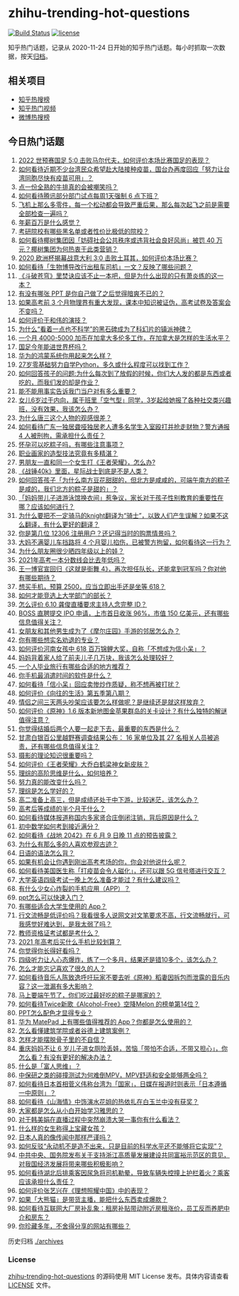 # zhihu-trending-hot-questions

[![Build Status](https://github.com/justjavac/zhihu-trending-hot-questions/workflows/ci/badge.svg?branch=master)](https://github.com/justjavac/zhihu-trending-hot-questions/actions)
[![license](https://img.shields.io/github/license/justjavac/zhihu-trending-hot-questions)](https://github.com/justjavac/zhihu-trending-hot-questions/blob/master/LICENSE)

知乎热门话题，记录从 2020-11-24 日开始的知乎热门话题。每小时抓取一次数据，按天[归档](./archives)。

## 相关项目

- [知乎热搜榜](https://github.com/justjavac/zhihu-trending-top-search)
- [知乎热门视频](https://github.com/justjavac/zhihu-trending-hot-video)
- [微博热搜榜](https://github.com/justjavac/weibo-trending-hot-search)

## 今日热门话题

<!-- BEGIN -->
<!-- 最后更新时间 Sat Jun 12 2021 11:06:38 GMT+0800 (China Standard Time) -->

1. [2022 世预赛国足 5:0
   击败马尔代夫，如何评价本场比赛国足的表现？](https://www.zhihu.com/question/464568249)
2. [如何看待近期不少台湾民众希望赴大陆接种疫苗，国台办再度回应「努力让台湾同胞尽快有疫苗可用」？](https://www.zhihu.com/question/464418798)
3. [点一份全熟的牛排真的会被嘲笑吗？](https://www.zhihu.com/question/58762730)
4. [如何看待腾讯部分部门试点每周1天强制 6 点下班？](https://www.zhihu.com/question/464450515)
5. [飞机上那么多零件，每一个松动都会导致严重后果，那么每次起飞之前是需要全部检查一遍吗？](https://www.zhihu.com/question/463612668)
6. [年薪百万是什么感觉？](https://www.zhihu.com/question/394637216)
7. [考研院校有哪些黑名单或者性价比极低的院校？](https://www.zhihu.com/question/280848134)
8. [如何看待椰树集团因「妨碍社会公共秩序或违背社会良好风尚」被罚 40
   万元？椰树集团为何热衷于此类营销？](https://www.zhihu.com/question/464473879)
9. [2020 欧洲杯揭幕战意大利 3:0
   击败土耳其，如何评价本场比赛？](https://www.zhihu.com/question/464454217)
10. [如何看待「生物博导改行出租车司机」一文？反映了哪些问题？](https://www.zhihu.com/question/464508365)
11. [《斗破苍穹》里焚诀应该不止一本吧，但是为什么出现的只有萧炎练的这一本？](https://www.zhihu.com/question/464059396)
12. [有没有哪张 PPT 是你自己做了之后觉得暗爽不已的？](https://www.zhihu.com/question/312454495)
13. [如果高考前 3
    个月物理界有重大发现，课本中知识被证伪，高考试卷及答案会不变吗？](https://www.zhihu.com/question/463553981)
14. [如何评价于和伟的演技？](https://www.zhihu.com/question/48335002)
15. [为什么“看着一点也不科学”的黑石碑成为了科幻片的镇派神碑？](https://www.zhihu.com/question/311303973)
16. [一个月 4000-5000
    加币在加拿大多伦多工作，在加拿大是怎样的生活水平？](https://www.zhihu.com/question/307481892)
17. [国足今年能进世界杯吗？](https://www.zhihu.com/question/461141381)
18. [华为的鸿蒙系统你用起来怎么样？](https://www.zhihu.com/question/459846239)
19. [27岁零基础努力自学Python，多久或什么程度可以找到工作？](https://www.zhihu.com/question/27690970)
20. [如何回答孩子的问题:为什么每次到了放假的时候，你们大人发的都是东西或者吃的，而我们发的却是作业？](https://www.zhihu.com/question/264436872)
21. [能不能用事实告诉我门当户对有多么重要？](https://www.zhihu.com/question/279552421)
22. [女儿6岁过于内向，属于班里「空气型」同学，3岁起给她报了各种社交类兴趣班，没有效果，我该怎么办？](https://www.zhihu.com/question/464021053)
23. [为什么唐三这个人物的观感很差？](https://www.zhihu.com/question/462263899)
24. [如何看待广东一独居聋哑独居老人遭多名学生入室殴打并抢走财物？警方通报 4
    人被刑拘，需承担什么责任？](https://www.zhihu.com/question/464245440)
25. [怀孕可以吃粽子吗，有哪些注意事项？](https://www.zhihu.com/question/454782677)
26. [职业画家的造型技法究竟有多精湛？](https://www.zhihu.com/question/273919371)
27. [男朋友一直和同一个女生打《王者荣耀》，怎么办?](https://www.zhihu.com/question/452772078)
28. [《战锤40k》里面，星际战士到底是不是人类？](https://www.zhihu.com/question/459046677)
29. [如何回答孩子「为什么南方豆花甜甜的，但北方是咸咸的，可端午南方的粽子是咸的，我们北方的粽子是甜的」？](https://www.zhihu.com/question/463726781)
30. [「妈妈带儿子进游泳馆换衣间」惹争议，家长对于孩子性别教育的重要性在哪？应该如何进行？](https://www.zhihu.com/question/464095184)
31. [为什么要把不一定骑马的knight翻译为“骑士”，以致人们产生误解？如果不这么翻译，有什么更好的翻译？](https://www.zhihu.com/question/454202202)
32. [你是第几位 12306 注册用户？还记得当时的购票情景吗？](https://www.zhihu.com/question/464291082)
33. [大妈不满婴儿车挡路将 4
    个月婴儿掐伤，已被警方拘留，如何看待这一行为？](https://www.zhihu.com/question/464404071)
34. [为什么朋友圈很少晒四年级以上的娃？](https://www.zhihu.com/question/462953490)
35. [2021年高考一本分数线会比去年低吗？](https://www.zhihu.com/question/464003745)
36. [王一博官宣回归《这就是街舞
    4》，再次担任队长，还能拿到冠军吗？你对他有哪些期待？](https://www.zhihu.com/question/464293874)
37. [想买手机，预算 2500，应当立即出手还是坐等 618？](https://www.zhihu.com/question/449010803)
38. [如何才能竞选上大学部门的部长？](https://www.zhihu.com/question/366935090)
39. [怎么评价 6.10 龚俊直播要求主持人念完整 ID？](https://www.zhihu.com/question/464365051)
40. [BOSS 直聘提交 IPO 申请，上市首日收涨 96%，市值 150
    亿美元，还有哪些信息值得关注？](https://www.zhihu.com/question/461136197)
41. [女朋友和其他男生成为了《摩尔庄园》手游的邻居怎么办？](https://www.zhihu.com/question/463203335)
42. [你有哪些想实名劝退的专业？](https://www.zhihu.com/question/463744125)
43. [如何评价河南女孩中 618
    百万锦鲤大奖，自称「不想成为信小呆」？](https://www.zhihu.com/question/464239351)
44. [妈妈背着家人给了前夫儿子几万块，我该怎么处理较好？](https://www.zhihu.com/question/463949860)
45. [一个人毕业旅行有哪些合适的地方推荐？](https://www.zhihu.com/question/462789810)
46. [你手机最消遣时间的软件是什么？](https://www.zhihu.com/question/355195888)
47. [如何看待「信小呆」回应卖惨炒作质疑，称不想再被打扰？](https://www.zhihu.com/question/463236322)
48. [如何评价《向往的生活》第五季第八期？](https://www.zhihu.com/question/464403699)
49. [情侣之间三天两头吵架应该要怎么样做呢？是继续还是就这样放弃？](https://www.zhihu.com/question/306964200)
50. [如何评价《原神》1.6
    版本新地图金苹果群岛的关卡设计？有什么独特的解谜值得注意？](https://www.zhihu.com/question/464407978)
51. [你觉得结婚后两个人要一起走下去，最重要的东西是什么？](https://www.zhihu.com/question/462707693)
52. [甘肃白银百公里越野赛调查结果公布： 16 家单位及其 27
    名相关人员被追责，还有哪些信息值得关注？](https://www.zhihu.com/question/464487115)
53. [摄影的理论知识很重要吗？](https://www.zhihu.com/question/440382270)
54. [如何评价《王者荣耀》大乔白鹤梁神女新皮肤？](https://www.zhihu.com/question/464267687)
55. [理综的高阶思维是什么，如何培养？](https://www.zhihu.com/question/287426676)
56. [努力真的能改变什么吗？](https://www.zhihu.com/question/463071441)
57. [理综是怎么学好的？](https://www.zhihu.com/question/384748313)
58. [高二准备上高三，但是成绩还处于中下游，比较迷茫，该怎么办？](https://www.zhihu.com/question/462126835)
59. [高考后等成绩的半个月干什么？](https://www.zhihu.com/question/463996138)
60. [如何看待媒体报道称国内多家贤合庄倒闭注销，背后原因是什么？](https://www.zhihu.com/question/464128187)
61. [初中数学如何考到接近满分？](https://www.zhihu.com/question/268169984)
62. [如何看待《战地 2042》在 6 月 9 日晚 11
    点的预告披露？](https://www.zhihu.com/question/464165512)
63. [为什么有那么多的人喜欢参观古迹？](https://www.zhihu.com/question/290915559)
64. [日语的语法怎么背？](https://www.zhihu.com/question/352141891)
65. [如果有机会让你遇到刚出高考考场的你，你会对他说什么呢？](https://www.zhihu.com/question/464165757)
66. [如何看待美国医生称「打疫苗会令人磁化」，还可以跟 5G
    信号塔进行交互？](https://www.zhihu.com/question/464299413)
67. [大学英语四级考试一晚上怎么准备才能过？有什么建议吗？](https://www.zhihu.com/question/360759673)
68. [有什么少女心炸裂的手机应用（APP）？](https://www.zhihu.com/question/307170527)
69. [ppt怎么可以快速入门？](https://www.zhihu.com/question/344423145)
70. [有哪些适合大学生使用的 App？](https://www.zhihu.com/question/21482079)
71. [行文流畅是低评价吗？我看很多人说网文对文笔要求不高，行文流畅就行，可我感觉好难达到，是我太弱了吗？](https://www.zhihu.com/question/463769238)
72. [教师资格证考试都是考什么？](https://www.zhihu.com/question/314936018)
73. [2021 年高考后买什么手机比较划算？](https://www.zhihu.com/question/463714731)
74. [你觉得你长得好看吗？](https://www.zhihu.com/question/429414606)
75. [四级听力让人心态爆炸，练了一个多月，结果还是错10多个，该怎么办？](https://www.zhihu.com/question/433197471)
76. [怎么才能忘记喜欢了很久的人？](https://www.zhihu.com/question/456682944)
77. [如何看待音乐人陈致逸呼吁玩家不要去听《原神》稻妻因拆包而泄露的音乐内容？这一泄漏有多大影响？](https://www.zhihu.com/question/464281976)
78. [马上要端午节了，你们吃过最好吃的粽子是哪家的？](https://www.zhihu.com/question/463583026)
79. [如何看待Twice新歌《Alcohol-Free》空降Melon
    的榜单第14位？](https://www.zhihu.com/question/464114702)
80. [PPT怎么配色才显得专业？](https://www.zhihu.com/question/22054234)
81. [华为 MatePad 上有哪些值得推荐的
    App？你都是怎么使用的？](https://www.zhihu.com/question/464395063)
82. [怎么看懂建筑学院或者谷德上建筑案例？](https://www.zhihu.com/question/461555865)
83. [怎样才能摆脱骨子里的不自信？](https://www.zhihu.com/question/327333707)
84. [重庆妈妈不让 6
    岁儿子进女厕险丢娃，苦恼「带怕不合适，不带又担心」，你怎么看？有没有更好的解决办法？](https://www.zhihu.com/question/463835106)
85. [什么是「富人思维」？](https://www.zhihu.com/question/26980854)
86. [中保研之类的碰撞测试为何难倒MPV，MPV舒适和安全能够两全吗？](https://www.zhihu.com/question/459111403)
87. [如何看待日本首相菅义伟称台湾为「国家」，日媒在报道时则表示「日本遵循一中原则」？](https://www.zhihu.com/question/464290695)
88. [如何看待《山海情》中饰演水花姐的热依扎在白玉兰中没有获奖？](https://www.zhihu.com/question/464344108)
89. [大家都是怎么从小白开始学习雅思的？](https://www.zhihu.com/question/288558270)
90. [对于韩美娟在直播过程中突然崩溃大哭一事你有什么看法？](https://www.zhihu.com/question/463914779)
91. [什么样的女生称得上宝藏女孩？](https://www.zhihu.com/question/315331056)
92. [日本人真的像传闻中那样严谨吗？](https://www.zhihu.com/question/20347612)
93. [如何反驳“永动机不是造不出来，只是目前的科学水平还不能够将它实现”？](https://www.zhihu.com/question/459256609)
94. [中共中央、国务院发布关于支持浙江高质量发展建设共同富裕示范区的意见，对我国经济发展将带来哪些积极影响？](https://www.zhihu.com/question/464319522)
95. [如何看待湖北后排乘客因尿急将司机勒晕，导致车辆失控撞上护栏着火？乘客应该承担什么责任？](https://www.zhihu.com/question/463527409)
96. [如何评价张艺兴在《理想照耀中国》中的表现？](https://www.zhihu.com/question/464195351)
97. [如果「大熊猫」是带货主播，能把什么东西卖成爆款？](https://www.zhihu.com/question/464055248)
98. [如何看待互联网大厂房补乱象：租房补贴带动附近房租涨价，员工反而养肥中介和房东？](https://www.zhihu.com/question/464358170)
99. [你珍藏多年，不舍得分享的网站有哪些？](https://www.zhihu.com/question/387667065)

<!-- END -->

历史归档 [./archives](./archives)

### License

[zhihu-trending-hot-questions](https://github.com/justjavac/zhihu-trending-hot-questions)
的源码使用 MIT License 发布。具体内容请查看 [LICENSE](./LICENSE) 文件。
